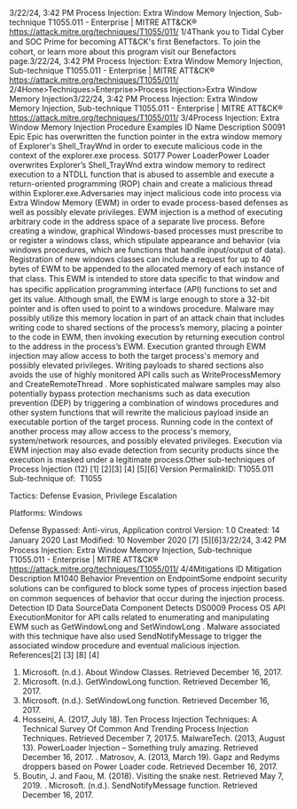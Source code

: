3/22/24, 3:42 PM Process Injection: Extra Window Memory Injection, Sub-technique T1055.011 - Enterprise | MITRE ATT&CK®
https://attack.mitre.org/techniques/T1055/011/ 1/4Thank you to Tidal Cyber and SOC Prime for becoming ATT&CK's ﬁrst Benefactors. To join the cohort, or learn more about this program visit our
Benefactors page.3/22/24, 3:42 PM Process Injection: Extra Window Memory Injection, Sub-technique T1055.011 - Enterprise | MITRE ATT&CK®
https://attack.mitre.org/techniques/T1055/011/ 2/4Home>Techniques>Enterprise>Process Injection>Extra Window Memory Injection3/22/24, 3:42 PM Process Injection: Extra Window Memory Injection, Sub-technique T1055.011 - Enterprise | MITRE ATT&CK®
https://attack.mitre.org/techniques/T1055/011/ 3/4Process Injection: Extra Window Memory Injection
Procedure Examples
ID Name Description
S0091 Epic Epic has overwritten the function pointer in the extra window memory of Explorer's Shell\_TrayWnd in order to
execute malicious code in the context of the explorer.exe process.
S0177 Power
LoaderPower Loader overwrites Explorer’s Shell\_TrayWnd extra window memory to redirect execution to a NTDLL
function that is abused to assemble and execute a return-oriented programming (ROP) chain and create a
malicious thread within Explorer.exe.Adversaries may inject malicious code into process via Extra Window Memory (EWM) in order to evade process-based defenses as well as
possibly elevate privileges. EWM injection is a method of executing arbitrary code in the address space of a separate live process.
Before creating a window, graphical Windows-based processes must prescribe to or register a windows class, which stipulate appearance
and behavior (via windows procedures, which are functions that handle input/output of data). Registration of new windows classes can
include a request for up to 40 bytes of EWM to be appended to the allocated memory of each instance of that class. This EWM is intended to
store data speciﬁc to that window and has speciﬁc application programming interface (API) functions to set and get its value. 
Although small, the EWM is large enough to store a 32-bit pointer and is often used to point to a windows procedure. Malware may possibly
utilize this memory location in part of an attack chain that includes writing code to shared sections of the process’s memory, placing a
pointer to the code in EWM, then invoking execution by returning execution control to the address in the process’s EWM.
Execution granted through EWM injection may allow access to both the target process's memory and possibly elevated privileges. Writing
payloads to shared sections also avoids the use of highly monitored API calls such as WriteProcessMemory and CreateRemoteThread .
More sophisticated malware samples may also potentially bypass protection mechanisms such as data execution prevention (DEP) by
triggering a combination of windows procedures and other system functions that will rewrite the malicious payload inside an executable
portion of the target process. 
Running code in the context of another process may allow access to the process's memory, system/network resources, and possibly
elevated privileges. Execution via EWM injection may also evade detection from security products since the execution is masked under a
legitimate process.Other sub-techniques of Process Injection (12)
[1]
[2][3]
[4]
[5][6]
Version PermalinkID: T1055.011
Sub-technique of:  T1055

Tactics: Defense Evasion, Privilege Escalation

Platforms: Windows

Defense Bypassed: Anti-virus, Application control
Version: 1.0
Created: 14 January 2020
Last Modiﬁed: 10 November 2020
[7]
[5][6]3/22/24, 3:42 PM Process Injection: Extra Window Memory Injection, Sub-technique T1055.011 - Enterprise | MITRE ATT&CK®
https://attack.mitre.org/techniques/T1055/011/ 4/4Mitigations
ID Mitigation Description
M1040 Behavior Prevention
on EndpointSome endpoint security solutions can be conﬁgured to block some types of process injection based
on common sequences of behavior that occur during the injection process.
Detection
ID Data SourceData Component Detects
DS0009 Process OS API
ExecutionMonitor for API calls related to enumerating and manipulating EWM such as GetWindowLong
 and SetWindowLong . Malware associated with this technique have also used
SendNotifyMessage to trigger the associated window procedure and eventual malicious
injection. 
References[2] [3]
[8]
[4]
1. Microsoft. (n.d.). About Window Classes. Retrieved December
16, 2017.
2. Microsoft. (n.d.). GetWindowLong function. Retrieved
December 16, 2017.
3. Microsoft. (n.d.). SetWindowLong function. Retrieved
December 16, 2017.
4. Hosseini, A. (2017, July 18). Ten Process Injection Techniques:
A Technical Survey Of Common And Trending Process
Injection Techniques. Retrieved December 7, 2017.5. MalwareTech. (2013, August 13). PowerLoader Injection –
Something truly amazing. Retrieved December 16, 2017.
. Matrosov, A. (2013, March 19). Gapz and Redyms droppers
based on Power Loader code. Retrieved December 16, 2017.
7. Boutin, J. and Faou, M. (2018). Visiting the snake nest.
Retrieved May 7, 2019.
. Microsoft. (n.d.). SendNotifyMessage function. Retrieved
December 16, 2017.